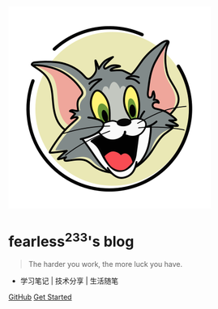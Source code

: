 <!-- _coverpage.md -->

![logo](resource/base/logo.svg)

# fearless<sup>233</sup>'s blog

> The harder you work, the more luck you have.

- 学习笔记 | 技术分享 | 生活随笔

[GitHub](https://github.com/fearless2022/blog/tree/master/docs/)
[Get Started](README.md)

<!-- background image -->
<!-- ![](https://www.sunniejs.cn/static/wx/bg.jpg) -->
<!-- ![](resource/base/bg.jpg) -->
